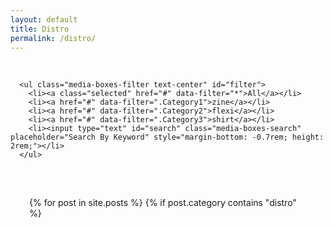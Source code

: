 ```yaml
---
layout: default
title: Distro
permalink: /distro/
---
```


<br>

<div class="grid-section">

   <div class="content grid-container">
  
   <div class="filters-container contain-to-grid sticky">

      <ul class="media-boxes-filter text-center" id="filter">
        <li><a class="selected" href="#" data-filter="*">All</a></li>
        <li><a href="#" data-filter=".Category1">zine</a></li>
        <li><a href="#" data-filter=".Category2">flexi</a></li>
        <li><a href="#" data-filter=".Category3">shirt</a></li>
        <li><input type="text" id="search" class="media-boxes-search" placeholder="Search By Keyword" style="margin-bottom: -0.7rem; height: 2rem;"></li>  
      </ul>

   </div>      

   <br>

  <div id="grid" style="padding: 30px">
  {% for post in site.posts %}      
   {%  if post.category contains "distro" %}   
    <div class="media-box 
     {% if post.categories contains 'zine' %} 
       Category1
     {% else %}
     {% endif %}
     {% if post.categories contains 'flexi' %} 
       Category2
     {% else %}
     {% endif %}
     {% if post.categories contains 'shirt' %} 
       Category3
     {% else %}
     
     {% endif %}">
        
      <a href="{{ post.url | prepend: site.baseurl }}">
      <hr>
      	<div class="maintitle">
	        <h6>{{ post.title }}</h6>
	        <p>{{ post.artist }}</p>
        </div>
      </a>

      <a href="{{ post.url | prepend: site.baseurl }}">
        <div class="imageblockDistro">
        {% if post.image contains 'http' %}
            <img src="{{ post.image }}" alt="{{ post.name }}"/>
          {% else %}
            <img src="/img/{{ post.image }}" alt="{{ post.name }}"/>
        {% endif %}
        </div>
       {% if post.soldout == true %}
        <p class="text-center soldout">sold out</p>
        {% else %}
        <p class="text-center">{{ post.price }} EU</p>   
       {% endif %}
      </a>

    </div>  
    {% endif %}
  {% endfor %}
  </div>

  </div>
</div>
